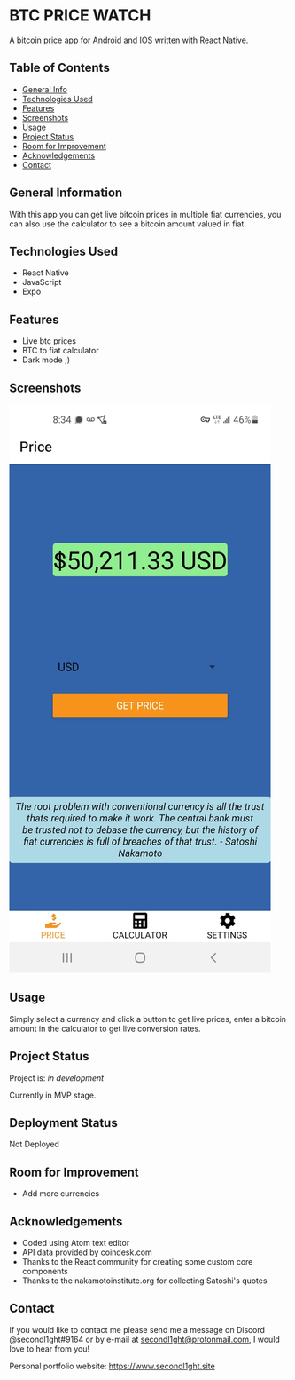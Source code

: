# BTC PRICE WATCH

A bitcoin price app for Android and IOS written with React Native.

## Table of Contents

-   [General Info](#general-information)
-   [Technologies Used](#technologies-used)
-   [Features](#features)
-   [Screenshots](#screenshots)
-   [Usage](#usage)
-   [Project Status](#project-status)
-   [Room for Improvement](#room-for-improvement)
-   [Acknowledgements](#acknowledgements)
-   [Contact](#contact)

## General Information

With this app you can get live bitcoin prices in multiple fiat currencies, you can also use the calculator to see a bitcoin amount valued in fiat.

## Technologies Used

-   React Native
-   JavaScript
-   Expo

## Features

-   Live btc prices
-   BTC to fiat calculator
-   Dark mode ;)

## Screenshots

![screenshot](./assets/screenshot.jpeg)

## Usage

Simply select a currency and click a button to get live prices, enter a bitcoin amount in the calculator to get live conversion rates.

## Project Status

Project is: _in development_

Currently in MVP stage.

## Deployment Status

Not Deployed

## Room for Improvement

-   Add more currencies

## Acknowledgements

-   Coded using Atom text editor
-   API data provided by coindesk.com
-   Thanks to the React community for creating some custom core components
-   Thanks to the nakamotoinstitute.org for collecting Satoshi's quotes

## Contact

If you would like to contact me please send me a message on Discord @secondl1ght#9164 or by e-mail at secondl1ght@protonmail.com, I would love to hear from you!

Personal portfolio website: <https://www.secondl1ght.site>
